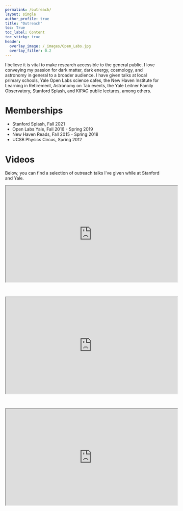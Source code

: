 ```yaml
---
permalink: /outreach/
layout: single
author_profile: true
title: "Outreach"
toc: True
toc_label: Content
toc_sticky: true
header:
  overlay_image: /_images/Open_Labs.jpg
  overlay_filter: 0.2
---
```


I believe it is vital to make research accessible to the general public. I love conveying my passion for dark matter, dark energy, cosmology, and astronomy in general to a broader audience. I have given talks at local primary schools, Yale Open Labs science cafes, the New Haven Institute for Learning in Retirement, Astronomy on Tab events, the Yale Leitner Family Observatory, Stanford Splash, and KIPAC public lectures, among others.

# Memberships

* Stanford Splash, Fall 2021
* Open Labs Yale, Fall 2016 - Spring 2019
* New Haven Reads, Fall 2015 - Spring 2018
* UCSB Physics Circus, Spring 2012

# Videos

Below, you can find a selection of outreach talks I've given while at Stanford and Yale.

<p align="center"><iframe width="560" height="315" src="https://www.youtube-nocookie.com/embed/sz9XwHBfdCw" title="YouTube video player" frameborder="1" allow="accelerometer; autoplay; clipboard-write; encrypted-media; gyroscope; picture-in-picture" allowfullscreen></iframe></p>
<br/>
<p align="center"><iframe width="560" height="315" src="https://www.youtube-nocookie.com/embed/9_0DekpQC6g" title="YouTube video player" frameborder="1" allow="accelerometer; autoplay; clipboard-write; encrypted-media; gyroscope; picture-in-picture" allowfullscreen></iframe></p>
<br/>
<p align="center"><iframe width="560" height="315" src="https://www.youtube-nocookie.com/embed/fDyFu7IxTGY" title="YouTube video player" frameborder="1" allow="accelerometer; autoplay; clipboard-write; encrypted-media; gyroscope; picture-in-picture" allowfullscreen></iframe></p>
